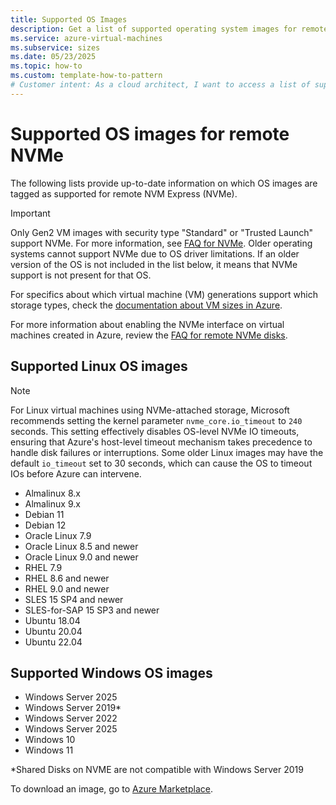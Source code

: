 ```yaml
---
title: Supported OS Images
description: Get a list of supported operating system images for remote NVMe.
ms.service: azure-virtual-machines
ms.subservice: sizes
ms.date: 05/23/2025
ms.topic: how-to
ms.custom: template-how-to-pattern
# Customer intent: As a cloud architect, I want to access a list of supported operating system images for remote NVMe, so that I can ensure compatibility and optimize performance for my virtual machines.
---
```


# Supported OS images for remote NVMe

The following lists provide up-to-date information on which OS images are tagged as supported for remote NVM Express (NVMe).

> [!IMPORTANT]
> Only Gen2 VM images with security type "Standard" or "Trusted Launch" support NVMe. For more information, see [FAQ for NVMe](/azure/virtual-machines/enable-nvme-faqs#will-generation-1-vms-be-supported-with-nvme-disks-). Older operating systems cannot support NVMe due to OS driver limitations. If an older version of the OS is not included in the list below, it means that NVMe support is not present for that OS.

For specifics about which virtual machine (VM) generations support which storage types, check the [documentation about VM sizes in Azure](/azure/virtual-machines/sizes).

For more information about enabling the NVMe interface on virtual machines created in Azure, review the [FAQ for remote NVMe disks](/azure/virtual-machines/enable-nvme-remote-faqs).

## Supported Linux OS images
> [!NOTE]
> For Linux virtual machines using NVMe-attached storage, Microsoft recommends setting the kernel parameter `nvme_core.io_timeout` to `240` seconds. This setting effectively disables OS-level NVMe IO timeouts, ensuring that Azure's host-level timeout mechanism takes precedence to handle disk failures or interruptions. 
> Some older Linux images may have the default `io_timeout` set to 30 seconds, which can cause the OS to timeout IOs before Azure can intervene.
- Almalinux 8.x
- Almalinux 9.x
- Debian 11
- Debian 12
- Oracle Linux 7.9
- Oracle Linux 8.5 and newer
- Oracle Linux 9.0 and newer
- RHEL 7.9
- RHEL 8.6 and newer
- RHEL 9.0 and newer
- SLES 15 SP4 and newer
- SLES-for-SAP 15 SP3 and newer
- Ubuntu 18.04
- Ubuntu 20.04
- Ubuntu 22.04

## Supported Windows OS images
- Windows Server 2025
- Windows Server 2019*
- Windows Server 2022
- Windows Server 2025
- Windows 10
- Windows 11

*Shared Disks on NVME are not compatible with Windows Server 2019

To download an image, go to [Azure Marketplace](https://ms.portal.azure.com/#view/Microsoft_Azure_Marketplace/MarketplaceOffersBlade/selectedMenuItemId/home).
